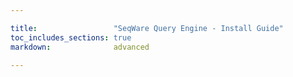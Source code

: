 ```yaml
---

title:                 "SeqWare Query Engine - Install Guide"
toc_includes_sections: true
markdown:              advanced

---
```



<!-- content will be auto-added from the github README.md in each project directory -->
